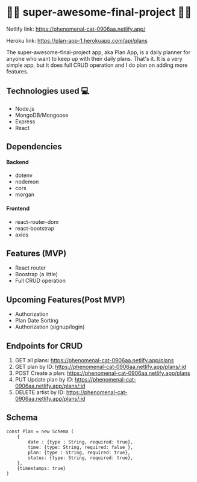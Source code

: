 # :metal::musical_keyboard:  super-awesome-final-project :guitar::metal:
Netlify link: https://phenomenal-cat-0906aa.netlify.app/

Heroku link: https://plan-app-1.herokuapp.com/api/plans

The super-awesome-final-project app, aka Plan App, is a daily planner for anyone who want to keep up with their daily plans.
That's it. It is a very simple app, but it does full CRUD operation and I do plan on adding more features.

## Technologies used :computer:
- Node.js
- MongoDB/Mongoose
- Express
- React
 
## Dependencies
#### Backend
- dotenv
- nodemon
- cors
- morgan
#### Frontend
 - react-router-dom
 - react-bootstrap
 - axios


## Features (MVP)
- React router
- Boostrap (a little)
- Full CRUD operation

## Upcoming Features(Post MVP)
- Authorization
- Plan Date Sorting
- Authorization (signup/login)

## Endpoints for CRUD
1. GET  all plans: https://phenomenal-cat-0906aa.netlify.app/plans
2. GET  plan by ID: https://phenomenal-cat-0906aa.netlify.app/plans/:id
3. POST  Create a plan: https://phenomenal-cat-0906aa.netlify.app/plans
4. PUT  Update plan by ID: https://phenomenal-cat-0906aa.netlify.app/plans/:id
6. DELETE  artist by ID: https://phenomenal-cat-0906aa.netlify.app/plans/:id

## Schema
```
const Plan = new Schema (
    {
        date : {type : String, required: true},
        time: {type: String, required: false },
        plan: {type : String, required: true},
        status: {type: String, required: true},
    },
    {timestamps: true}
)
```
